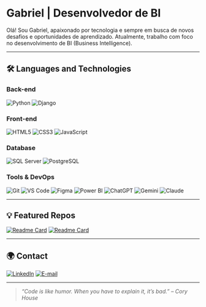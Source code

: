 # Gabriel | Desenvolvedor de BI

Olá! Sou Gabriel, apaixonado por tecnologia e sempre em busca de novos desafios e oportunidades de aprendizado. Atualmente, trabalho com foco no desenvolvimento de BI (Business Intelligence).

---
## 🛠️ Languages and Technologies

### **Back-end**
![Python](https://img.shields.io/badge/-Python-3776AB?style=for-the-badge&logo=python&logoColor=white)
![Django](https://img.shields.io/badge/-Django-092E20?style=for-the-badge&logo=django&logoColor=white)

### **Front-end**
![HTML5](https://img.shields.io/badge/-HTML5-E34F26?style=for-the-badge&logo=html5&logoColor=white)
![CSS3](https://img.shields.io/badge/-CSS3-1572B6?style=for-the-badge&logo=css3)
![JavaScript](https://img.shields.io/badge/-JavaScript-F7DF1E?style=for-the-badge&logo=javascript&logoColor=black)

### **Database**
![SQL Server](https://img.shields.io/badge/-SQL%20Server-CC2927?style=for-the-badge&logo=microsoft-sql-server&logoColor=white)
![PostgreSQL](https://img.shields.io/badge/-PostgreSQL-4169E1?style=for-the-badge&logo=postgresql&logoColor=white)

### **Tools & DevOps**
![Git](https://img.shields.io/badge/-Git-F05032?style=for-the-badge&logo=git&logoColor=white)
![VS Code](https://img.shields.io/badge/-VS%20Code-007ACC?style=for-the-badge&logo=visual-studio-code&logoColor=white)
![Figma](https://img.shields.io/badge/-Figma-F24E1E?style=for-the-badge&logo=figma&logoColor=white)
![Power BI](https://img.shields.io/badge/Power%20BI-F2C811?style=for-the-badge&logo=power-bi&logoColor=black)
![ChatGPT](https://img.shields.io/badge/-ChatGPT-10A37F?style=for-the-badge&logo=openai&logoColor=white)
![Gemini](https://img.shields.io/badge/-Gemini-4285F4?style=for-the-badge&logo=google-gemini&logoColor=white)
![Claude](https://img.shields.io/badge/-Claude-343541?style=for-the-badge&logo=Anthropic&logoColor=white)

---
## 💡 Featured Repos
[![Readme Card](https://github-readme-stats.vercel.app/api/pin/?username=gabriel-pagani&repo=intranet-system&theme=github_dark_dimmed)](https://github.com/gabriel-pagani/intranet-system)
[![Readme Card](https://github-readme-stats.vercel.app/api/pin/?username=gabriel-pagani&repo=recipedia&theme=github_dark_dimmed)](https://github.com/gabriel-pagani/recipedia)

---
## 🌍 Contact
[![LinkedIn](https://img.shields.io/badge/-LinkedIn-0077B5?style=for-the-badge&logo=linkedin&logoColor=white)](https://www.linkedin.com/in/gpaganis/)
[![E-mail](https://img.shields.io/badge/-Email-D14836?style=for-the-badge&logo=gmail&logoColor=white)](mailto:gabrielpaganidesouza@gmail.com)

---
> *“Code is like humor. When you have to explain it, it’s bad.” – Cory House*
